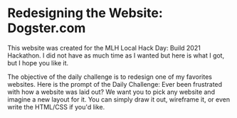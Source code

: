 # Redesigning the Website: Dogster.com

This website was created for the MLH Local Hack Day: Build 2021 Hackathon. I did not have as much time as I wanted but here is what I got, but I hope you like it.

The objective of the daily challenge is to redesign one of my favorites websites. Here is the prompt of the Daily Challenge: Ever been frustrated with how a website was laid out? We want you to pick any website and imagine a new layout for it. You can simply draw it out, wireframe it, or even write the HTML/CSS if you'd like.

